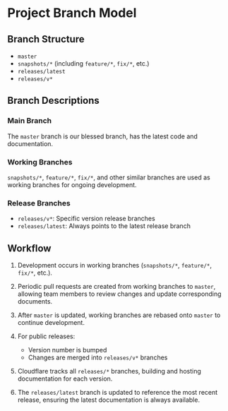 # Project Branch Model

## Branch Structure

- `master`
- `snapshots/*` (including `feature/*`, `fix/*`, etc.)
- `releases/latest`
- `releases/v*`

## Branch Descriptions

### Main Branch

The `master` branch is our blessed branch, has the latest code and documentation.

### Working Branches

`snapshots/*`, `feature/*`, `fix/*`, and other similar branches are used as working branches for ongoing development.

### Release Branches

- `releases/v*`: Specific version release branches
- `releases/latest`: Always points to the latest release branch

## Workflow

1. Development occurs in working branches (`snapshots/*`, `feature/*`, `fix/*`, etc.).

2. Periodic pull requests are created from working branches to `master`, allowing team members to review changes and update corresponding documents.

3. After `master` is updated, working branches are rebased onto `master` to continue development.

4. For public releases:
   - Version number is bumped
   - Changes are merged into `releases/v*` branches

5. Cloudflare tracks all `releases/*` branches, building and hosting documentation for each version.

6. The `releases/latest` branch is updated to reference the most recent release, ensuring the latest documentation is always available.

